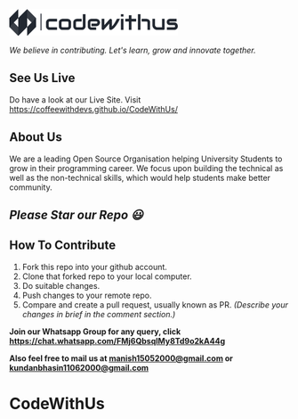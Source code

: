 <img src="logo/logo.png" height="48">

_We believe in contributing. Let's learn, grow and innovate together._

## See Us Live

Do have a look at our Live Site. Visit https://coffeewithdevs.github.io/CodeWithUs/

## About Us

We are a leading Open Source Organisation helping University Students to grow in their programming career. We focus upon building the technical as well as the non-technical skills, which would help students make better community.

## _Please Star our Repo :smiley:_

## How To Contribute

1. Fork this repo into your github account.
2. Clone that forked repo to your local computer.
3. Do suitable changes.
4. Push changes to your remote repo.
5. Compare and create a pull request, usually known as PR. _(Describe your changes in brief in the comment section.)_


**Join our Whatsapp Group for any query, click https://chat.whatsapp.com/FMj6QbsqlMy8Td9o2kA44g**

**Also feel free to mail us at manish15052000@gmail.com or kundanbhasin11062000@gmail.com**

# CodeWithUs
